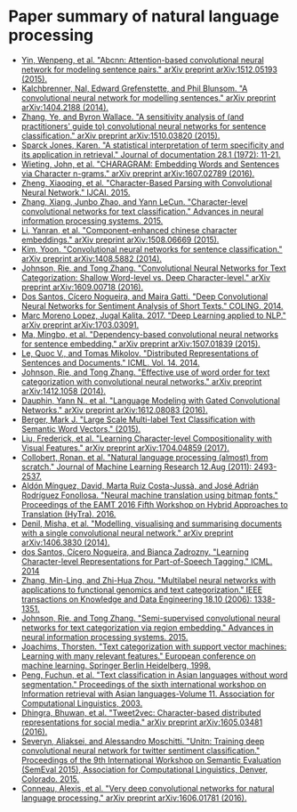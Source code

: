 # Paper summary of natural language processing

* [Yin, Wenpeng, et al. "Abcnn: Attention-based convolutional neural network for modeling sentence pairs." arXiv preprint arXiv:1512.05193 (2015).](./ABCNN_Attention-Based_Convolutional_Neural_Network_for_Modeling_Sentence_Pairs)
* [Kalchbrenner, Nal, Edward Grefenstette, and Phil Blunsom. "A convolutional neural network for modelling sentences." arXiv preprint arXiv:1404.2188 (2014).](./A_Convolutional_Neural_Network_for_Modelling_Sentences)
* [Zhang, Ye, and Byron Wallace. "A sensitivity analysis of (and practitioners' guide to) convolutional neural networks for sentence classification." arXiv preprint arXiv:1510.03820 (2015).](./A_Sensitivity_Analysis_of_Convolutional_Neural_Networks_for_Sentence_Classification)
* [Sparck Jones, Karen. "A statistical interpretation of term specificity and its application in retrieval." Journal of documentation 28.1 (1972): 11-21.](./A_statistical_interpretation_of_term_specificity_and_its_application_in_retrieval)
* [Wieting, John, et al. "CHARAGRAM: Embedding Words and Sentences via Character n-grams." arXiv preprint arXiv:1607.02789 (2016).](./CHARAGRAM_Embedding_Words_and_Sentences_via_Character_n-grams)
* [Zheng, Xiaoqing, et al. "Character-Based Parsing with Convolutional Neural Network." IJCAI. 2015.](./Character-Based_Parsing_with_Convolutional_Neural_Network)
* [Zhang, Xiang, Junbo Zhao, and Yann LeCun. "Character-level convolutional networks for text classification." Advances in neural information processing systems. 2015.](./Character-level_Convolutional_Networks_for_Text_Classification)
* [Li, Yanran, et al. "Component-enhanced chinese character embeddings." arXiv preprint arXiv:1508.06669 (2015).](./Component-Enhanced_Chinese_Character_Embeddings)
* [Kim, Yoon. "Convolutional neural networks for sentence classification." arXiv preprint arXiv:1408.5882 (2014).](./Convolutional_Neural_Networks_for_Sentence_Classification)
* [Johnson, Rie, and Tong Zhang. "Convolutional Neural Networks for Text Categorization: Shallow Word-level vs. Deep Character-level." arXiv preprint arXiv:1609.00718 (2016).](./Convolutional_Neural_Networks_for_Text_categorization_Shallow_Word-level_vs_Deep_Character-level)
* [Dos Santos, Cícero Nogueira, and Maira Gatti. "Deep Convolutional Neural Networks for Sentiment Analysis of Short Texts." COLING. 2014.](./Deep_Convolutional_Neural_Networks_for_Sentiment_Analysis_of_Short_Texts)
* [Marc Moreno Lopez, Jugal Kalita. 2017. "Deep Learning applied to NLP." arXiv preprint arXiv:1703.03091.](./Deep_Learning_applied_to_NLP)
* [Ma, Mingbo, et al. "Dependency-based convolutional neural networks for sentence embedding." arXiv preprint arXiv:1507.01839 (2015).](./Dependency_based_Convolutional_Neural_Networks_for_Sentence_Embedding)
* [Le, Quoc V., and Tomas Mikolov. "Distributed Representations of Sentences and Documents." ICML. Vol. 14. 2014.](./Distributed_Representations_of_Words_and_Phrases_and_their_Compositionally)
* [Johnson, Rie, and Tong Zhang. "Effective use of word order for text categorization with convolutional neural networks." arXiv preprint arXiv:1412.1058 (2014).](./Effective_Use_of_Word_Order_for_Text_Categorization_with_Convolutional_Neural_Networks)
* [Dauphin, Yann N., et al. "Language Modeling with Gated Convolutional Networks." arXiv preprint arXiv:1612.08083 (2016).](./Language_Modeling_with_Gated_Convolutional_Networks)
* [Berger, Mark J. "Large Scale Multi-label Text Classification with Semantic Word Vectors." (2015).](./Large_Scale_Multi-label_Text_Classification_with_Semantic_Word_Vectors)
* [Liu, Frederick, et al. "Learning Character-level Compositionality with Visual Features." arXiv preprint arXiv:1704.04859 (2017).](./Learning_Character-level_Compositionality_with_Visual_Features)
* [Collobert, Ronan, et al. "Natural language processing (almost) from scratch." Journal of Machine Learning Research 12.Aug (2011): 2493-2537.](./Natural_Language_Processing_almost_from_Scratch)
* [Aldón Mínguez, David, Marta Ruiz Costa-Jussà, and José Adrián Rodríguez Fonollosa. "Neural machine translation using bitmap fonts." Proceedings of the EAMT 2016 Fifth Workshop on Hybrid Approaches to Translation (HyTra). 2016.](Neural_Machine_Translation_usuing_Bitmap_Fonts)
* [Denil, Misha, et al. "Modelling, visualising and summarising documents with a single convolutional neural network." arXiv preprint arXiv:1406.3830 (2014).](./Modelling_Visualising_and_Summarising_Documents_with_a_Single_Convolutional_Neural_Network)
* [dos Santos, Cícero Nogueira, and Bianca Zadrozny. "Learning Character-level Representations for Part-of-Speech Tagging." ICML. 2014](./Learning_Character-level_Representations_for_Part-of-Speech_Tagging)
* [Zhang, Min-Ling, and Zhi-Hua Zhou. "Multilabel neural networks with applications to functional genomics and text categorization." IEEE transactions on Knowledge and Data Engineering 18.10 (2006): 1338-1351.](./Multi-Label_Neural_Networks_with_Applications_to_Functional_Genomics_and_Text_Categorization)
* [Johnson, Rie, and Tong Zhang. "Semi-supervised convolutional neural networks for text categorization via region embedding." Advances in neural information processing systems. 2015.](./Semi-supervised_Convolutional_Neural_Networks_for_Text_Categorization_via_Region_Embedding.md)
* [Joachims, Thorsten. "Text categorization with support vector machines: Learning with many relevant features." European conference on machine learning. Springer Berlin Heidelberg, 1998.](./Text_Categorization_with_Support_Vector_Machines_Learning_with_Many_Relavant_Features)
* [Peng, Fuchun, et al. "Text classification in Asian languages without word segmentation." Proceedings of the sixth international workshop on Information retrieval with Asian languages-Volume 11. Association for Computational Linguistics, 2003.](Text_Clasification_in_Asian_Languages_without_Word_Segmentation)
* [Dhingra, Bhuwan, et al. "Tweet2vec: Character-based distributed representations for social media." arXiv preprint arXiv:1605.03481 (2016).](./Tweet2Vec_Character_Based_Distributed_Representations_for_Social_Media)
* [Severyn, Aliaksei, and Alessandro Moschitti. "Unitn: Training deep convolutional neural network for twitter sentiment classification." Proceedings of the 9th International Workshop on Semantic Evaluation (SemEval 2015), Association for Computational Linguistics, Denver, Colorado. 2015.](./UNITN_Training_Deep_Convolutional_Neural_Network_for_Twitter_Sentiment_Classification)
* [Conneau, Alexis, et al. "Very deep convolutional networks for natural language processing." arXiv preprint arXiv:1606.01781 (2016).](./Very_Deep_Convolutional_Networks_for_Natural_Language_Processing)
